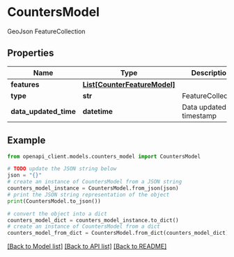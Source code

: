 # CountersModel

GeoJson FeatureCollection

## Properties

Name | Type | Description | Notes
------------ | ------------- | ------------- | -------------
**features** | [**List[CounterFeatureModel]**](CounterFeatureModel.md) |  | 
**type** | **str** | FeatureCollection | 
**data_updated_time** | **datetime** | Data updated timestamp | [optional] 

## Example

```python
from openapi_client.models.counters_model import CountersModel

# TODO update the JSON string below
json = "{}"
# create an instance of CountersModel from a JSON string
counters_model_instance = CountersModel.from_json(json)
# print the JSON string representation of the object
print(CountersModel.to_json())

# convert the object into a dict
counters_model_dict = counters_model_instance.to_dict()
# create an instance of CountersModel from a dict
counters_model_from_dict = CountersModel.from_dict(counters_model_dict)
```
[[Back to Model list]](../README.md#documentation-for-models) [[Back to API list]](../README.md#documentation-for-api-endpoints) [[Back to README]](../README.md)



